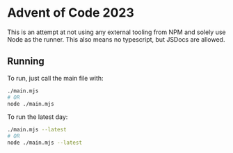 # Advent of Code 2023

This is an attempt at not using any external tooling from NPM and solely use Node as the runner.
This also means no typescript, but JSDocs are allowed.

## Running

To run, just call the main file with:
```bash
./main.mjs
# OR
node ./main.mjs
```

To run the latest day:
```bash
./main.mjs --latest
# OR
node ./main.mjs --latest
```